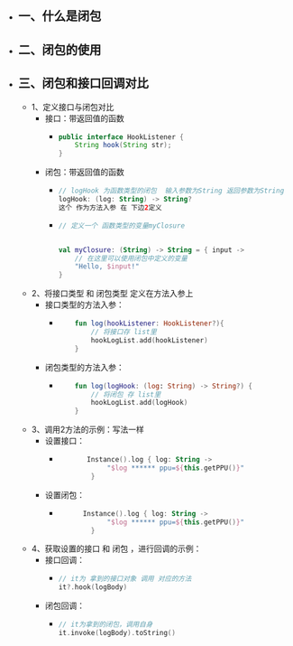 - ## 一、什么是闭包
- ## 二、闭包的使用
- ## 三、闭包和接口回调对比
	- 1、定义接口与闭包对比
		- 接口：带返回值的函数
			- ```java
			  public interface HookListener {
			      String hook(String str);
			  }
			  ```
		- 闭包：带返回值的函数
			- ```kotlin
			  // logHook 为函数类型的闭包  输入参数为String 返回参数为String
			  logHook: (log: String) -> String?  
			  这个 作为方法入参 在 下边2定义  
			  ```
			- ```kotlin
			  // 定义一个 函数类型的变量myClosure  
			  
			  
			  val myClosure: (String) -> String = { input ->
			      // 在这里可以使用闭包中定义的变量
			      "Hello, $input!"
			  }
			  ```
	- 2、将接口类型  和 闭包类型 定义在方法入参上
		- 接口类型的方法入参：
			- ```kotlin
			      fun log(hookListener: HookListener?){
			          // 将接口存 list里
			          hookLogList.add(hookListener)
			      }
			  ```
		- 闭包类型的方法入参：
			- ```kotlin
			      fun log(logHook: (log: String) -> String?) {
			          // 将闭包 存 list里
			          hookLogList.add(logHook)
			      }
			  ```
	- 3、调用2方法的示例：写法一样
		- 设置接口：
			- ```kotlin
			         Instance().log { log: String ->
			              "$log ****** ppu=${this.getPPU()}"
			          }
			  ```
		- 设置闭包：
			- ```kotlin
			  		Instance().log { log: String ->
			              "$log ****** ppu=${this.getPPU()}"
			          }
			  ```
	- 4、获取设置的接口 和 闭包 ，进行回调的示例：
		- 接口回调：
			- ```kotlin
			  // it为 拿到的接口对象 调用 对应的方法
			  it?.hook(logBody)
			  ```
		- 闭包回调：
			- ```kotlin
			  // it为拿到的闭包，调用自身
			  it.invoke(logBody).toString()
			  ```